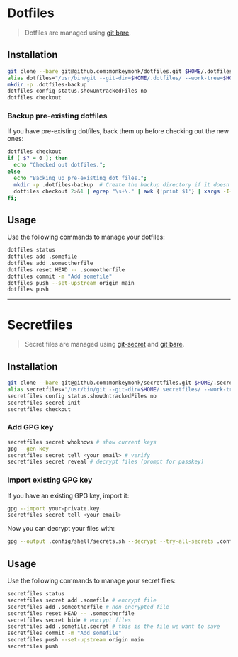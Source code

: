 # Dotfiles

> Dotfiles are managed using [git bare](https://www.atlassian.com/git/tutorials/dotfiles).


## Installation

```bash
git clone --bare git@github.com:monkeymonk/dotfiles.git $HOME/.dotfiles
alias dotfiles="/usr/bin/git --git-dir=$HOME/.dotfiles/ --work-tree=$HOME"
mkdir -p .dotfiles-backup
dotfiles config status.showUntrackedFiles no
dotfiles checkout
```

### Backup pre-existing dotfiles

If you have pre-existing dotfiles, back them up before checking out the new ones:

```bash
dotfiles checkout
if [ $? = 0 ]; then
  echo "Checked out dotfiles.";
else
  echo "Backing up pre-existing dot files.";
  mkdir -p .dotfiles-backup  # Create the backup directory if it doesn't exist
  dotfiles checkout 2>&1 | egrep "\s+\." | awk {'print $1'} | xargs -I{} mv {} .dotfiles-backup/{}
fi;
```


## Usage

Use the following commands to manage your dotfiles:

```bash
dotfiles status
dotfiles add .somefile
dotfiles add .someotherfile
dotfiles reset HEAD -- .someotherfile
dotfiles commit -m "Add somefile"
dotfiles push --set-upstream origin main
dotfiles push
```


---


# Secretfiles

> Secret files are managed using [git-secret](https://sobolevn.me/git-secret/) and [git bare](https://www.atlassian.com/git/tutorials/dotfiles).


## Installation

```bash
git clone --bare git@github.com:monkeymonk/secretfiles.git $HOME/.secretfiles
alias secretfiles="/usr/bin/git --git-dir=$HOME/.secretfiles/ --work-tree=$HOME"
secretfiles config status.showUntrackedFiles no
secretfiles secret init
secretfiles checkout
```

### Add GPG key

```bash
secretfiles secret whoknows # show current keys
gpg --gen-key
secretfiles secret tell <your email> # verify
secretfiles secret reveal # decrypt files (prompt for passkey)
```

### Import existing GPG key

If you have an existing GPG key, import it:

```bash
gpg --import your-private.key
secretfiles secret tell <your email>
```

Now you can decrypt your files with:

```bash
gpg --output .config/shell/secrets.sh --decrypt --try-all-secrets .config/shell/secrets.sh.secret
```


## Usage

Use the following commands to manage your secret files:

```bash
secretfiles status
secretfiles secret add .somefile # encrypt file
secretfiles add .someotherfile # non-encrypted file
secretfiles reset HEAD -- .someotherfile
secretfiles secret hide # encrypt files
secretfiles add .somefile.secret # this is the file we want to save
secretfiles commit -m "Add somefile"
secretfiles push --set-upstream origin main
secretfiles push
```
